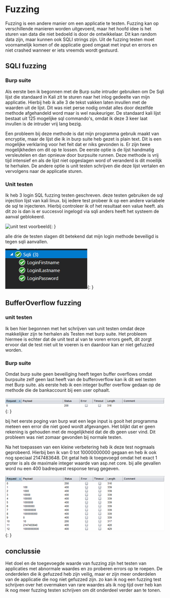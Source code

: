 # Fuzzing

Fuzzing is een andere manier om een applicatie te testen. Fuzzing kan op verschillende manieren worden uitgevoerd, maar het hoofd idee is het sturen van data die niet bedoeld is door de ontwikkelaar. Dit kan random data zijn, maar kunnen  ook SQLI strings zijn. Uit de fuzzing testen moet voornamelijk komen of de applicatie goed omgaat met input en errors en niet crashed wanneer er iets vreemds wordt gestuurd.

## SQLI fuzzing

### Burp suite

Als eerste ben ik begonnen met de Burp suite intruder gebruiken om De Sqli lijst die standaard in Kali zit te sturen naar het inlog gedeelte van mijn applicatie. Hierbij heb ik alle 3 de tekst vakken laten invullen met de waarden uit de lijst. Dit was niet perse nodig omdat alles door dezelfde methode afgehandeld word maar is wel naukeuriger. De standaard kali lijst bestaat uit 125 mogelijke sql commando's, omdat ik deze 3 keer laat invullen is de intruder vrij lang bezig.

Een probleem bij deze methode is dat mijn programma gebruik maakt van encryptie, maar de lijst die ik in burp suite heb gezet is plain text. Dit is een mogelijke verklaring voor het feit dat er niks gevonden is. Er zijn twee mogelijkheden om dit op te lossen. De eerste optie is de lijst handmatig versleutelen en dan opnieuw door burpsuite runnen. Deze methode is vrij tijd intensief en als de lijst niet opgeslagen word of veranderd is dit moeilijk te herhalen. De andere optie is unit testen schrijven die deze lijst vertalen en vervolgens naar de applicatie sturen.

### Unit testen

Ik heb 3 login SQL fuzzing testen geschreven. deze testen gebruiken de sql injection lijst van kali linux. bij iedere test probeer ik op een andere variabele de sql te injecteren. Hierbij controleer ik of het resultaat een value heeft. als dit zo is dan is er succesvol ingelogd via sqli anders heeft het systeem de aanval geblokeerd.

![unit test voorbeeld](../images/fuzzing_unittest_sqlli.PNG){: }

alle drie de testen slagen dit betekend dat mijn login methode beveiligd is tegen sqli aanvallen.

![unit testexplore](../images/test_explorer_sqli_unittest.PNG){: }

## BufferOverflow fuzzing

### unit testen

Ik ben hier begonnen met het schrijven van unit testen omdat deze makkelijker zijn te herhalen als Testen met burp suite. Het probleem hiermee is echter dat de unit test al van te voren errors geeft, dit zorgt ervoor dat de test niet uit te voeren is en daardoor kan er niet gefuzzed worden.

### Burp suite

Omdat burp suite geen beveiliging heeft tegen buffer overflows omdat burpsuite zelf geen last heeft van de bufferoverflow kan ik dit wel testen met Burp suite. als eerste heb ik een integer buffer overflow gedaan op de methode die de bankaccount bij een user ophaalt.

![burp suite result](../images/burp_int-overflow_empty.PNG){: }

bij het eerste poging van burp wat een lege input is gooit het programma meteen een error die niet goed wordt afgevangen. Het blijkt dat er geen rekening is gehouden met de mogelijkheid dat de db geen user vind. Dit probleem was niet zomaar gevonden bij normale testen.

Na het toepassen van een kleine verbetering heb ik deze test nogmaals geprobeerd. Hierbij ben ik van 0 tot 10000000000 gegaan en heb ik ook nog speciaal 2147483648. Dit getal heb ik toegevoegd omdat het exact 1 groter is als de maximale integer waarde van asp.net core. bij alle gevallen word nu een 400 badrequest response terug gegeven.

![burp suite result na verbetering](../images/burp_int-overflow_fix.PNG){: }

## conclussie

Het doel en de toegevoegde waarde van fuzzing zijn het testen van applicaties met abnormale waardes en zo proberen errors op te roepen. De onderdelen die ik gefuzzed heb zijn veilig, maar er zijn meer onderdelen van de applicatie die nog niet gefuzzed zijn. zo kan ik nog een fuzzing test schrijven over het overmaken van rare waardes als ik nog tijd over heb kan ik nog meer fuzzing testen schrijven om dit onderdeel verder aan te tonen.
